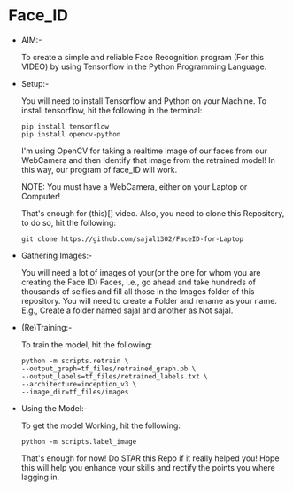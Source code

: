 # Face_ID
* AIM:-

  To create a simple and reliable Face Recognition program (For this VIDEO) by using Tensorflow in the Python Programming Language.
  
  
* Setup:-

  You will need to install Tensorflow and Python on your Machine.
  To install tensorflow, hit the following in the terminal:
  
      pip install tensorflow
      pip install opencv-python
     
  I'm using OpenCV for taking a realtime image of our faces from our WebCamera and then Identify that image from the retrained model!
  In this way, our program of face_ID will work.
  
  NOTE: You must have a WebCamera, either on your Laptop or Computer!
  
  That's enough for (this)[] video.
  Also, you need to clone this Repository, to do so, hit the following:
     
      git clone https://github.com/sajal1302/FaceID-for-Laptop
      
* Gathering Images:-

  You will need a lot of images of your(or the one for whom you are creating the Face ID) Faces, i.e., go ahead and take hundreds of
  thousands of selfies and fill all those in the Images folder of this repository. You will need to create a Folder and rename as your
  name. E.g., Create a folder named sajal and another as Not sajal.

* (Re)Training:-

  To train the model, hit the following:
  
      python -m scripts.retrain \
      --output_graph=tf_files/retrained_graph.pb \
      --output_labels=tf_files/retrained_labels.txt \
      --architecture=inception_v3 \
      --image_dir=tf_files/images

* Using the Model:-

  To get the model Working, hit the following:
  
      python -m scripts.label_image
      
  That's enough for now!
  Do STAR this Repo if it really helped you!
  Hope this will help you enhance your skills and rectify the points you where lagging in.
